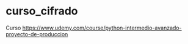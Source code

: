 # curso_cifrado
Curso https://www.udemy.com/course/python-intermedio-avanzado-proyecto-de-produccion
